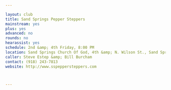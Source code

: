 ```yaml
---

layout: club
title: Sand Springs Pepper Steppers
mainstream: yes
plus: yes
advanced: no
rounds: no
hearassist: yes
schedule: 2nd &amp; 4th Friday, 8:00 PM
location: Sand Springs Church Of God, 4th &amp; N. Wilson St., Sand Springs, OK
caller: Steve Estep &amp; Bill Burcham
contact: (918) 243-7813
website: http://www.sspeppersteppers.com



---
```


